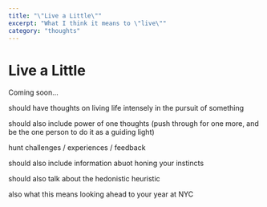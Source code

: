 ```yaml
---
title: "\"Live a Little\""
excerpt: "What I think it means to \"live\""
category: "thoughts"
---
```


# Live a Little

Coming soon...


should have thoughts on living life intensely in the pursuit of something

should also include power of one thoughts (push through for one more, and be the one person to do it as a guiding light)

hunt challenges / experiences / feedback 

should also include information abuot honing your instincts 

should also talk about the hedonistic heuristic 

also what this means looking ahead to your year at NYC 